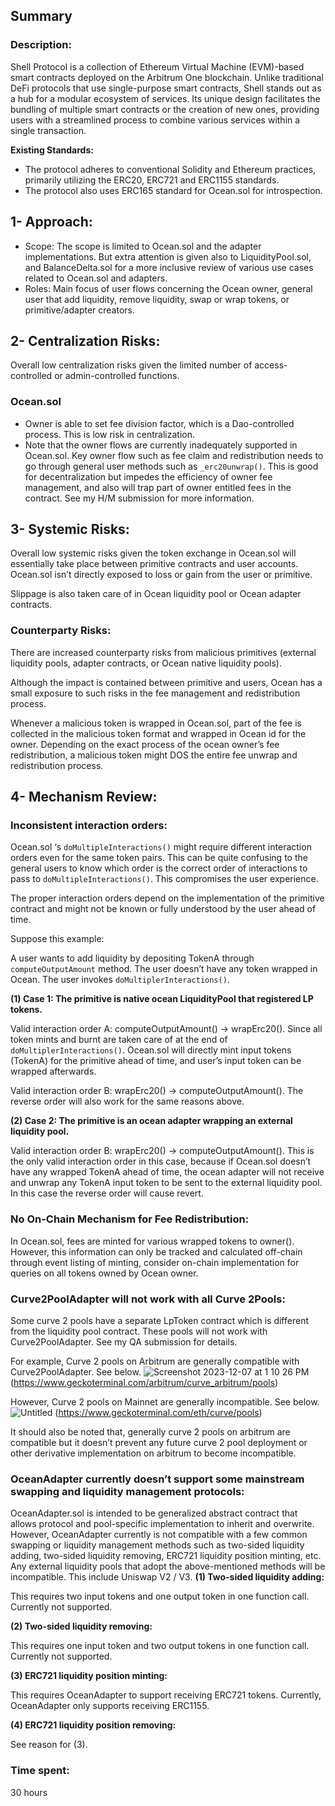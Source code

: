 ## Summary

### Description:

Shell Protocol is a collection of Ethereum Virtual Machine (EVM)-based smart contracts deployed on the Arbitrum One blockchain. Unlike traditional DeFi protocols that use single-purpose smart contracts, Shell stands out as a hub for a modular ecosystem of services. Its unique design facilitates the bundling of multiple smart contracts or the creation of new ones, providing users with a streamlined process to combine various services within a single transaction.

**Existing Standards:**

- The protocol adheres to conventional Solidity and Ethereum practices, primarily utilizing the ERC20, ERC721 and ERC1155 standards.
- The protocol also uses ERC165 standard for Ocean.sol for introspection.

## 1- Approach:

- Scope: The scope is limited to Ocean.sol and the adapter implementations. But extra attention is given also to LiquidityPool.sol, and BalanceDelta.sol for a more inclusive review of various use cases related to Ocean.sol and adapters.
- Roles: Main focus of user flows concerning the Ocean owner, general user that add liquidity, remove liquidity, swap or wrap tokens, or primitive/adapter creators.

## 2- Centralization Risks:

Overall low centralization risks given the limited number of access-controlled or admin-controlled functions.

### Ocean.sol

- Owner is able to set fee division factor, which is a Dao-controlled process. This is low risk in centralization.
- Note that the owner flows are currently inadequately supported in Ocean.sol. Key owner flow such as fee claim and redistribution needs to go through general user methods such as `_erc20unwrap()`. This is good for decentralization but impedes the efficiency of owner fee management, and also will trap part of owner entitled fees in the contract. See my H/M submission for more information.

## 3- Systemic Risks:

Overall low systemic risks given the token exchange in Ocean.sol will essentially take place between primitive contracts and user accounts. Ocean.sol isn’t directly exposed to loss or gain from the user or primitive.

Slippage is also taken care of in Ocean liquidity pool or Ocean adapter contracts.

### Counterparty Risks:

There are increased counterparty risks from malicious primitives (external liquidity pools, adapter contracts, or Ocean native liquidity pools). 

Although the impact is contained between primitive and users, Ocean has a small exposure to such risks in the fee management and redistribution process. 

Whenever a malicious token is wrapped in Ocean.sol, part of the fee is collected in the malicious token format and wrapped in Ocean id for the owner. Depending on the exact process of the ocean owner’s fee redistribution, a malicious token might DOS the entire fee unwrap and redistribution process.

## 4- Mechanism Review:

### Inconsistent interaction orders:

Ocean.sol ‘s `doMultipleInteractions()` might require different interaction orders even for the same token pairs. This can be quite confusing to the general users to know which order is the correct order of interactions to pass to `doMultipleInteractions()`. This compromises the user experience.

The proper interaction orders depend on the implementation of the primitive contract and might not be known or fully understood by the user ahead of time. 

Suppose this example:

A user wants to add liquidity by depositing TokenA through `computeOutputAmount` method. The user doesn’t have any token wrapped in Ocean. The user invokes `doMultiplerInteractions()`.

**(1) Case 1: The primitive is native ocean LiquidityPool that registered LP tokens.**

Valid interaction order A: computeOutputAmount() → wrapErc20(). Since all token mints and burnt are taken care of at the end of `doMultiplerInteractions()`. Ocean.sol will directly mint input tokens (TokenA) for the primitive ahead of time, and user’s input token can be wrapped afterwards.

Valid interaction order B: wrapErc20() → computeOutputAmount(). The reverse order will also work for the same reasons above.

**(2) Case 2: The primitive is an ocean adapter wrapping an external liquidity pool.**

Valid interaction order B: wrapErc20() → computeOutputAmount(). This is the only valid interaction order in this case, because if Ocean.sol doesn’t have any wrapped TokenA ahead of time, the ocean adapter will not receive and unwrap any TokenA input token to be sent to the external liquidity pool. In this case the reverse order will cause revert.

### **No On-Chain Mechanism for Fee Redistribution:**

In Ocean.sol, fees are minted for various wrapped tokens to owner(). However, this information can only be tracked and calculated off-chain through event listing of minting, consider on-chain implementation for queries on all tokens owned by Ocean owner.

### **Curve2PoolAdapter will not work with all Curve 2Pools:**

Some curve 2 pools have a separate LpToken contract which is different from the liquidity pool contract. These pools will not work with Curve2PoolAdapter. See my QA submission for details.

For example, Curve 2 pools on Arbitrum are generally compatible with Curve2PoolAdapter. See below.
![Screenshot 2023-12-07 at 1 10 26 PM](https://github.com/cowri/ocean/assets/138168196/1e531987-d6d7-4d1b-9d99-be668b3d9fa8)
(https://www.geckoterminal.com/arbitrum/curve_arbitrum/pools)

However, Curve 2 pools on Mainnet are generally incompatible. See below.
![Untitled](https://github.com/cowri/ocean/assets/138168196/258b5ae4-60a1-4d02-b3b2-2fa21e49b8af)
(https://www.geckoterminal.com/eth/curve/pools)

It should also be noted that, generally curve 2 pools on arbitrum are compatible but it doesn’t prevent any future curve 2 pool deployment or other derivative implementation on arbitrum to become incompatible.

### OceanAdapter currently doesn’t support some mainstream swapping and liquidity management protocols:

OceanAdapter.sol is intended to be generalized abstract contract that allows protocol and pool-specific implementation to inherit and overwrite. However, OceanAdapter currently is not compatible with a few common swapping or liquidity management methods such as two-sided liquidity adding, two-sided liquidity removing, ERC721 liquidity position minting, etc. Any external liquidity pools that adopt the above-mentioned methods will be incompatible. This include Uniswap V2 / V3.
**(1) Two-sided liquidity adding:** 

This requires two input tokens and one output token in one function call. Currently not supported.

**(2) Two-sided liquidity removing:**

This requires one input token and two output tokens in one function call. Currently not supported.

**(3) ERC721 liquidity position minting:**

This requires OceanAdapter to support receiving ERC721 tokens. Currently, OceanAdapter only supports receiving ERC1155. 

**(4) ERC721 liquidity position removing:**

See reason for (3).

### Time spent:
30 hours